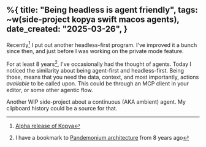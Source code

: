 %{
    title: "Being headless is agent friendly",
    tags: ~w(side-project kopya swift macos agents),
    date_created: "2025-03-26",
}
---
Recently[^1] I put out another headless-first program. I've improved it a bunch since then, and just before I was working on the private mode feature.

For at least 8 years[^2], I've occasionally had the thought of agents. Today I noticed the similarity about being agent-first and headless-first. Being those, means that you need the data, context, and most importantly, actions _available_ to be called upon. This could be through an MCP client in your editor, or some other agentic flow.

Another WIP side-project about a continuous (AKA ambient) agent. My clipboard history could be a source for that.

[^1]: [Alpha release of Kopya](kopya-release)
[^2]: I have a bookmark to [Pandemonium architecture](https://en.wikipedia.org/wiki/Pandemonium_architecture) from 8 years ago
